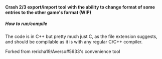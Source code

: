 #### Crash 2/3 export/import tool with the ability to change format of some entries to the other game's format (WIP)

##### How to run/compile
The code is in C++ but pretty much just C, as the file extension suggests, and should be compilable as it is with any regular C/C++ compiler.

Forked from rericha19/Averso#5633's convenience tool
